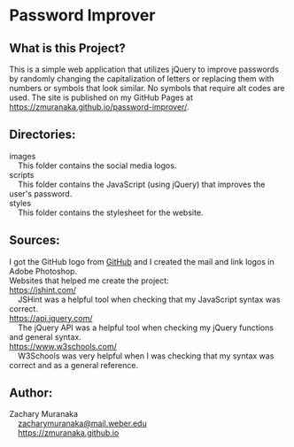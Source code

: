 # Password Improver

## What is this Project?

This is a simple web application that utilizes jQuery to improve passwords by randomly changing the capitalization of letters or replacing them with numbers or symbols that look similar. No symbols that require alt codes are used. The site is published on my GitHub Pages at https://zmuranaka.github.io/password-improver/.

## Directories:

images  
&nbsp;&nbsp;&nbsp;&nbsp;This folder contains the social media logos.  
scripts  
&nbsp;&nbsp;&nbsp;&nbsp;This folder contains the JavaScript (using jQuery) that improves the user's password.  
styles  
&nbsp;&nbsp;&nbsp;&nbsp;This folder contains the stylesheet for the website.  

## Sources:

I got the GitHub logo from [GitHub](https://github.com/logos) and I created the mail and link logos in Adobe Photoshop.  
Websites that helped me create the project:  
https://jshint.com/  
&nbsp;&nbsp;&nbsp;&nbsp;JSHint was a helpful tool when checking that my JavaScript syntax was correct.  
https://api.jquery.com/  
&nbsp;&nbsp;&nbsp;&nbsp;The jQuery API was a helpful tool when checking my jQuery functions and general syntax.  
https://www.w3schools.com/  
&nbsp;&nbsp;&nbsp;&nbsp;W3Schools was very helpful when I was checking that my syntax was correct and as a general reference.

## Author:

Zachary Muranaka  
&nbsp;&nbsp;&nbsp;&nbsp;zacharymuranaka@mail.weber.edu  
&nbsp;&nbsp;&nbsp;&nbsp;https://zmuranaka.github.io
